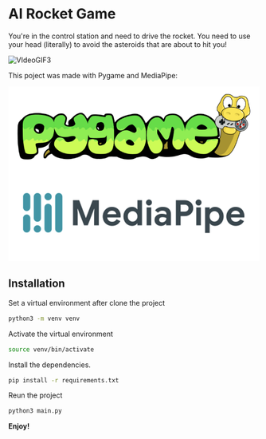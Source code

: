 # AI Rocket Game

You're in the control station and need to drive the rocket. You need to use your head (literally) to avoid the asteroids that are about to hit you!

![VIdeoGIF3](https://github.com/jd-galvan/rocket-game/assets/117696769/32f166c3-96c2-4d73-9186-3fc1768076e9)

This poject was made with Pygame and MediaPipe:

![](./static/images/technologies.png)


## Installation

Set a virtual environment after clone the project
```sh
python3 -m venv venv
```

Activate the virtual environment
```sh
source venv/bin/activate
```

Install the dependencies.

```sh
pip install -r requirements.txt
```

Reun the project

```sh
python3 main.py
```


**Enjoy!**

